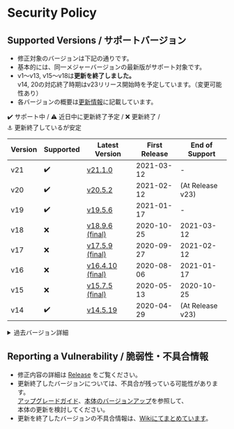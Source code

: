 # Security Policy

## Supported Versions / サポートバージョン

- 修正対象のバージョンは下記の通りです。
- 基本的には、同一メジャーバージョンの最新版がサポート対象です。
- v1～v13, v15～v18は**更新を終了しました。**  
v14, 20の対応終了時期はv23リリース開始時を予定しています。（変更可能性あり）
- 各バージョンの概要は[更新情報](../../wiki/UpdateInfo)に記載しています。

:heavy_check_mark: サポート中 / 
:warning: 近日中に更新終了予定 / 
:x: 更新終了 /   
:anchor: 更新終了しているが安定

| Version | Supported          | Latest Version | First Release | End of Support |
| ------- | ------------------ |----------------|---------------|----------------|
| v21     | :heavy_check_mark: |[v21.1.0](../../releases/tag/v21.1.0)          |2021-03-12|-|
| v20     | :heavy_check_mark: |[v20.5.2](../../releases/tag/v20.5.2)          |2021-02-12|(At Release v23)|
| v19     | :heavy_check_mark: |[v19.5.6](../../releases/tag/v19.5.6)          |2021-01-17|-|
| v18     | :x:                |[v18.9.6 (final)](../../releases/tag/v18.9.6)  |2020-10-25|2021-03-12|
| v17     | :x:                |[v17.5.9 (final)](../../releases/tag/v17.5.9)  |2020-09-27|2021-02-12|
| v16     | :x:                |[v16.4.10 (final)](../../releases/tag/v16.4.10)|2020-08-06|2021-01-17|
| v15     | :x:                |[v15.7.5 (final)](../../releases/tag/v15.7.5)  |2020-05-13|2020-10-25|
| v14     | :heavy_check_mark: |[v14.5.19](../../releases/tag/v14.5.19)        |2020-04-29|(At Release v23)|

<details>
<summary>過去バージョン詳細</summary>

| Version | Supported          | Latest Version | First Release | End of Support |
| ------- | ------------------ |----------------|---------------|----------------|
| v13     | :x:                |[v13.6.8 (final)](../../releases/tag/v13.6.8)  |2020-03-29|2020-08-06|
| v12     | :x:                |[v12.3.6 (final)](../../releases/tag/v12.3.6)  |2020-02-09|2020-05-13|
| v11     | :x:                |[v11.4.5 (final)](../../releases/tag/v11.4.5)  |2019-12-14|2020-04-18|
| v10     | :x:                |[v10.5.5 (final)](../../releases/tag/v10.5.5)  |2019-11-04|2020-02-10|
| v9      | :x::anchor:        |[v9.4.27 (final)](../../releases/tag/v9.4.27)  |2019-10-08|2021-01-17|
| v8      | :x:                |[v8.7.10 (final)](../../releases/tag/v8.7.10)  |2019-09-08|2019-12-14|
| v7      | :x:                |[v7.9.13 (final)](../../releases/tag/v7.9.13)  |2019-07-08|2019-11-04|
| v6      | :x:                |[v6.6.13 (final)](../../releases/tag/v6.6.13)  |2019-06-22|2019-11-04|
| v5      | :x:                |[v5.12.17 (final)](../../releases/tag/v5.12.17)|2019-05-16|2019-12-14|
| v4      | :x:                |[v4.10.22 (final)](../../releases/tag/v4.10.22)|2019-04-25|2019-10-08|
| v3      | :x:                |[v3.13.9 (final)](../../releases/tag/v3.13.9)  |2019-02-25|2019-06-18|
| v2      | :x:                |[v2.9.11 (final)](../../releases/tag/v2.9.11)  |2019-01-18|2019-06-18|
| v1      | :x:                |[v1.15.17 (final)](../../releases/tag/v1.15.17)|2018-11-25|2019-10-08|

</details>

## Reporting a Vulnerability / 脆弱性・不具合情報

- 修正内容の詳細は [Release](../../releases) をご覧ください。
- 更新終了したバージョンについては、不具合が残っている可能性があります。  
[アップグレードガイド](../../wiki/MigrationGuide)、[本体のバージョンアップ](../../wiki/HowToUpdate)を参照して、  
本体の更新を検討してください。
- 更新を終了したバージョンの不具合情報は、[Wikiにてまとめています](../../wiki/DeprecatedVersionBugs)。
